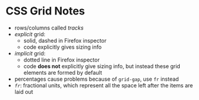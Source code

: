 # CSS Grid Notes

- rows/columns called *tracks*
- *explicit* grid:
  + solid, dashed in Firefox inspector
  + code explicitly gives sizing info
- *implicit* grid:
  + dotted line in Firefox inspector
  + code **does not** explicitly give sizing info, but instead these grid elements are formed by default
- percentages cause problems because of `grid-gap`, use `fr` instead
- *`fr`*: fractional units, which represent all the space left after the items are laid out
